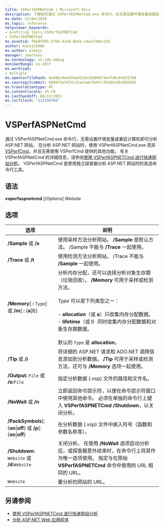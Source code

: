```yaml
---
title: VSPerfASPNetCmd | Microsoft Docs
description: 了解如何通过 VSPerfASPNetCmd.exe 命令行，在无需设置环境变量或重启计算机的情况下分析 ASP.Net 网站。
ms.date: 11/04/2016
ms.topic: reference
helpviewer_keywords:
- profiling tools,VSPerfASPNETCmd
- VSPerfASPNETCmd
ms.assetid: f9e9f895-57bb-41e8-8bd1-cdaa738ec220
author: mikejo5000
ms.author: mikejo
manager: jmartens
ms.technology: vs-ide-debug
monikerRange: vs-2017
ms.workload:
- multiple
ms.openlocfilehash: 0a496c0ab434ed115e28d88874e4fdbc64931f89
ms.sourcegitcommit: 68897da7d74c31ae1ebf5d47c7b5ddc9b108265b
ms.translationtype: HT
ms.contentlocale: zh-CN
ms.lasthandoff: 08/13/2021
ms.locfileid: "122156768"
---
```

# <a name="vsperfaspnetcmd"></a>VSPerfASPNetCmd
通过 VSPerfASPNetCmd.exe 命令行，无需设置环境变量或重启计算机即可分析 ASP.NET 网站。 在分析 ASP.NET 网站时，使用 VSPerfASPNetCmd.exe 而非 [VSPerfCmd](../profiling/vsperfcmd.md)，并且无需使用 VSPerfCmd 提供的其他功能。 有关 VSPerfASPNetCmd 的详细信息，请参阅[使用 VSPerfASPNETCmd 进行快速网站分析](../profiling/rapid-web-site-profiling-with-vsperfaspnetcmd.md)。 VSPerfASPNetCmd 是使用独立探查器分析 ASP.NET 网站时的首选命令行工具。

## <a name="syntax"></a>语法
 **vsperfaspnetcmd** [/*Options*] *Website*

## <a name="options"></a>选项

|选项|说明|
|------------|-----------------|
|**/Sample** 或 **/s**|使用采样方法分析网站。 **/Sample** 是默认方法。 /Sample 不能与 **/Trace** 一起使用。|
|**/Trace** 或 **/t**|使用检测方法分析网站。 /Trace 不能与 **/Sample** 一起使用。|
|**/Memory**[ **:** `Type`] 或 **/m**[ **:** {**a**&#124;**l**}]|分析内存分配，还可以选择分析对象生存期（垃圾回收）。 **/Memory** 可用于采样或检测方法。<br /><br /> *Type* 可以是下列类型之一：<br /><br /> -   **allocation**（或 **a**）只收集内存分配数据。<br />-   **lifetime**（或 **l**）同时收集内存分配数据和对象生存期数据。<br /><br /> 默认的 `Type` 是 **allocation**。|
|**/Tip** 或 **/i**|将详细的 ASP.NET 请求和 ADO.NET 调用信息添加到分析数据。 **/Tip** 可用于采样或检测方法，还可与 **/Memory** 选项一起使用。|
|**/Output:** `File` 或 **/o:**`File`|指定分析数据 (.vsp) 文件的路径和文件名。|
|**/NoWait** 或 **/n**|立即返回命令提示符，以便在命令提示符窗口中使用其他命令。 必须在单独的命令行上键入 **VSPerfASPNETCmd /Shutdown**，以关闭分析。|
|**/PackSymbols**[:{**on**&#124;**off**} 或 **/p**[:{**on**&#124;**off**}|在分析数据 (.vsp) 文件中嵌入符号（函数和参数名称等）。|
|**/Shutdown:** `Website` 或 **/d:**`Website`|关闭分析。 在使用 **/NoWait** 选项启动分析后，或探查器意外结束时，在命令行上将其作为唯一选项使用。 指定与在原始 **VSPerfASPNETCmd** 命令中使用的 URL 相同的 URL。|
|`Website`|要分析的网站的 URL。|

## <a name="see-also"></a>另请参阅
- [使用 VSPerfASPNETCmd 进行快速网站分析](../profiling/rapid-web-site-profiling-with-vsperfaspnetcmd.md)
- [分析 ASP.NET Web 应用程序](../profiling/command-line-profiling-of-aspnet-web-applications.md)
